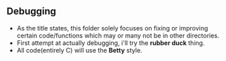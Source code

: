 ## Debugging
 - As the title states, this folder solely focuses on fixing or improving certain code/functions which may or many not be in other directories.
 - First attempt at actually debugging, i'll try the **rubber duck** thing.
 - All code(entirely C) will use the **Betty** style.
